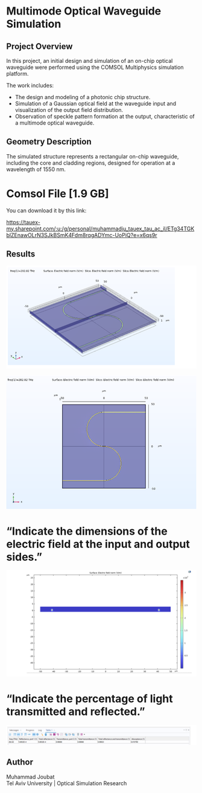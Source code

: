 # Multimode Optical Waveguide Simulation

## Project Overview
In this project, an initial design and simulation of an on-chip optical waveguide were performed using the COMSOL Multiphysics simulation platform.

The work includes:
- The design and modeling of a photonic chip structure.
- Simulation of a Gaussian optical field at the waveguide input and visualization of the output field distribution.
- Observation of speckle pattern formation at the output, characteristic of a multimode optical waveguide.

## Geometry Description
The simulated structure represents a rectangular on-chip waveguide, including the core and cladding regions, designed for operation at a wavelength of 1550 nm.

# Comsol File [1.9 GB]

You can download it by this link:

https://tauex-my.sharepoint.com/:u:/g/personal/muhammadju_tauex_tau_ac_il/ETg34TGKblZEnawOLrN3SJkBSmK4Fdm8rqgADYmc-UoPiQ?e=x6qs9r

## Results 
![1](https://github.com/Mohammad-Joubat/Multimode-Optical-Waveguide-Simulation/blob/main/pic1.png)

![1](https://github.com/Mohammad-Joubat/Multimode-Optical-Waveguide-Simulation/blob/main/pic2.png)

# “Indicate the dimensions of the electric field at the input and output sides.”

![3](https://github.com/Mohammad-Joubat/Multimode-Optical-Waveguide-Simulation/blob/main/pic3.png)

# “Indicate the percentage of light transmitted and reflected.”

![4](https://github.com/Mohammad-Joubat/Multimode-Optical-Waveguide-Simulation/blob/main/pic4.png)





## Author
Muhammad Joubat  
Tel Aviv University | Optical Simulation Research
